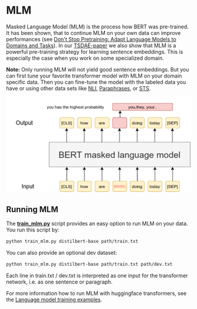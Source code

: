 # MLM
Masked Language Model (MLM) is the process how BERT was pre-trained. It has been shown, that to continue MLM on your own data can improve performances (see [Don't Stop Pretraining: Adapt Language Models to Domains and Tasks](https://arxiv.org/abs/2004.10964)). In our [TSDAE-paper](https://arxiv.org/abs/2104.06979) we also show that MLM is a powerful pre-training strategy for learning sentence embeddings. This is especially  the case when you work on some specialized domain.

**Note:** Only running MLM will not yield good sentence embeddings. But you can first tune your favorite transformer model with MLM on your domain specific data. Then you can fine-tune the model with the labeled data you have or using other data sets like [NLI](../../training/nli/README.md), [Paraphrases](../../training/paraphrases/README.md), or [STS](../../training/sts/README.md). 

![MLM working](https://raw.githubusercontent.com/UKPLab/sentence-transformers/master/docs/img/MLM.png)


## Running MLM

The **[train_mlm.py](train_mlm.py)** script provides an easy option to run MLM on your data. You run this script by:
```bash
python train_mlm.py distilbert-base path/train.txt
 ```

You can also provide an optional dev dataset:
```bash
python train_mlm.py distilbert-base path/train.txt path/dev.txt
 ```

Each line in train.txt / dev.txt is interpreted as one input for the transformer network, i.e. as one sentence or paragraph.


For more information how to run MLM with huggingface transformers, see the [Language model training examples](https://github.com/huggingface/transformers/tree/master/examples/pytorch/language-modeling).
